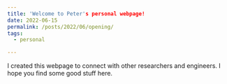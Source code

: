 ```yaml
---
title: 'Welcome to Peter's personal webpage!
date: 2022-06-15
permalink: /posts/2022/06/opening/
tags:
  - personal

---
```


I created this webpage to connect with other researchers and engineers. I hope you find some good stuff here.